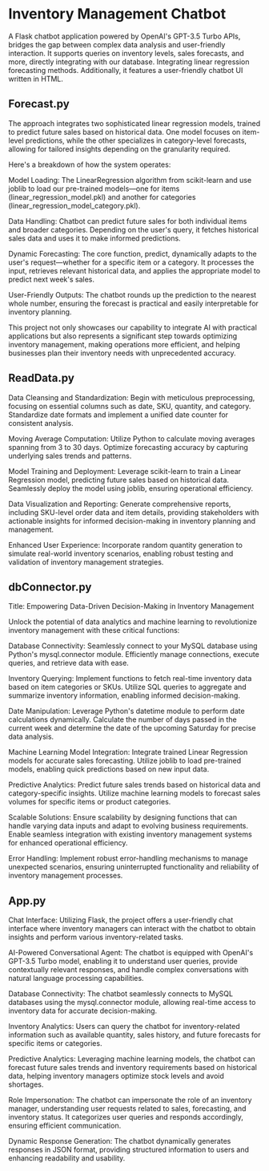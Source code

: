 # Inventory Management Chatbot
A Flask chatbot application powered by OpenAI's GPT-3.5 Turbo APIs, bridges the gap between complex data analysis and user-friendly interaction. It supports queries on inventory levels, sales forecasts, and more, directly integrating with our database. Integrating linear regression forecasting methods. Additionally, it features a user-friendly chatbot UI written in HTML.
## Forecast.py
The approach integrates two sophisticated linear regression models, trained to predict future sales based on historical data. One model focuses on item-level predictions, while the other specializes in category-level forecasts, allowing for tailored insights depending on the granularity required.

Here's a breakdown of how the system operates:

Model Loading: The LinearRegression algorithm from scikit-learn and use joblib to load our pre-trained models—one for items (linear_regression_model.pkl) and another for categories (linear_regression_model_category.pkl).

Data Handling: Chatbot can predict future sales for both individual items and broader categories. Depending on the user's query, it fetches historical sales data and uses it to make informed predictions.

Dynamic Forecasting: The core function, predict, dynamically adapts to the user's request—whether for a specific item or a category. It processes the input, retrieves relevant historical data, and applies the appropriate model to predict next week's sales.

User-Friendly Outputs: The chatbot rounds up the prediction to the nearest whole number, ensuring the forecast is practical and easily interpretable for inventory planning.

This project not only showcases our capability to integrate AI with practical applications but also represents a significant step towards optimizing inventory management, making operations more efficient, and helping businesses plan their inventory needs with unprecedented accuracy.
## ReadData.py
Data Cleansing and Standardization: Begin with meticulous preprocessing, focusing on essential columns such as date, SKU, quantity, and category. Standardize date formats and implement a unified date counter for consistent analysis.

Moving Average Computation: Utilize Python to calculate moving averages spanning from 3 to 30 days. Optimize forecasting accuracy by capturing underlying sales trends and patterns.

Model Training and Deployment: Leverage scikit-learn to train a Linear Regression model, predicting future sales based on historical data. Seamlessly deploy the model using joblib, ensuring operational efficiency.

Data Visualization and Reporting: Generate comprehensive reports, including SKU-level order data and item details, providing stakeholders with actionable insights for informed decision-making in inventory planning and management.

Enhanced User Experience: Incorporate random quantity generation to simulate real-world inventory scenarios, enabling robust testing and validation of inventory management strategies.
## dbConnector.py

Title: Empowering Data-Driven Decision-Making in Inventory Management

Unlock the potential of data analytics and machine learning to revolutionize inventory management with these critical functions:

Database Connectivity: Seamlessly connect to your MySQL database using Python's mysql.connector module. Efficiently manage connections, execute queries, and retrieve data with ease.

Inventory Querying: Implement functions to fetch real-time inventory data based on item categories or SKUs. Utilize SQL queries to aggregate and summarize inventory information, enabling informed decision-making.

Date Manipulation: Leverage Python's datetime module to perform date calculations dynamically. Calculate the number of days passed in the current week and determine the date of the upcoming Saturday for precise data analysis.

Machine Learning Model Integration: Integrate trained Linear Regression models for accurate sales forecasting. Utilize joblib to load pre-trained models, enabling quick predictions based on new input data.

Predictive Analytics: Predict future sales trends based on historical data and category-specific insights. Utilize machine learning models to forecast sales volumes for specific items or product categories.

Scalable Solutions: Ensure scalability by designing functions that can handle varying data inputs and adapt to evolving business requirements. Enable seamless integration with existing inventory management systems for enhanced operational efficiency.

Error Handling: Implement robust error-handling mechanisms to manage unexpected scenarios, ensuring uninterrupted functionality and reliability of inventory management processes.
## App.py
Chat Interface: Utilizing Flask, the project offers a user-friendly chat interface where inventory managers can interact with the chatbot to obtain insights and perform various inventory-related tasks.

AI-Powered Conversational Agent: The chatbot is equipped with OpenAI's GPT-3.5 Turbo model, enabling it to understand user queries, provide contextually relevant responses, and handle complex conversations with natural language processing capabilities.

Database Connectivity: The chatbot seamlessly connects to MySQL databases using the mysql.connector module, allowing real-time access to inventory data for accurate decision-making.

Inventory Analytics: Users can query the chatbot for inventory-related information such as available quantity, sales history, and future forecasts for specific items or categories.

Predictive Analytics: Leveraging machine learning models, the chatbot can forecast future sales trends and inventory requirements based on historical data, helping inventory managers optimize stock levels and avoid shortages.

Role Impersonation: The chatbot can impersonate the role of an inventory manager, understanding user requests related to sales, forecasting, and inventory status. It categorizes user queries and responds accordingly, ensuring efficient communication.

Dynamic Response Generation: The chatbot dynamically generates responses in JSON format, providing structured information to users and enhancing readability and usability.


